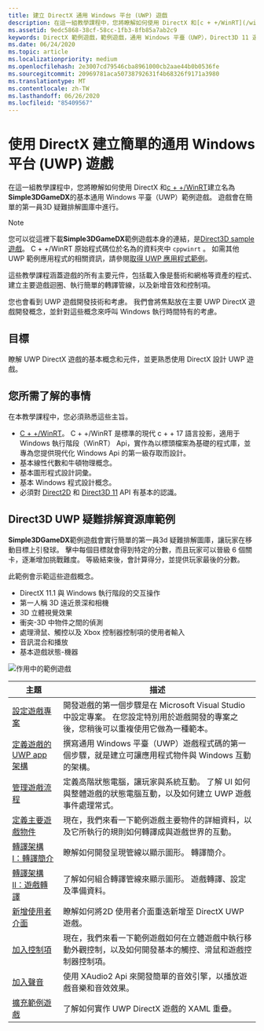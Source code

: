 ```yaml
---
title: 建立 DirectX 通用 Windows 平台 (UWP) 遊戲
description: 在這一組教學課程中，您將瞭解如何使用 DirectX 和[c + +/WinRT](/windows/uwp/cpp-and-winrt-apis/)建立名為**Simple3DGameDX**的基本通用 Windows 平臺（UWP）範例遊戲。
ms.assetid: 9edc5868-38cf-58cc-1fb3-8fb85a7ab2c9
keywords: DirectX 範例遊戲，範例遊戲，通用 Windows 平臺（UWP），Direct3D 11 遊戲
ms.date: 06/24/2020
ms.topic: article
ms.localizationpriority: medium
ms.openlocfilehash: 2e3007cd79546cba8961000cb2aae44b0b0536fe
ms.sourcegitcommit: 20969781aca50738792631f4b68326f9171a3980
ms.translationtype: MT
ms.contentlocale: zh-TW
ms.lasthandoff: 06/26/2020
ms.locfileid: "85409567"
---
```

# <a name="create-a-simple-universal-windows-platform-uwp-game-with-directx"></a>使用 DirectX 建立簡單的通用 Windows 平台 (UWP) 遊戲

在這一組教學課程中，您將瞭解如何使用 DirectX 和[c + +/WinRT](/windows/uwp/cpp-and-winrt-apis/)建立名為**Simple3DGameDX**的基本通用 Windows 平臺（UWP）範例遊戲。 遊戲會在簡單的第一員3D 疑難排解圖庫中進行。

> [!NOTE]
> 您可以從這裡下載**Simple3DGameDX**範例遊戲本身的連結，是[Direct3D sample 遊戲](/samples/microsoft/windows-universal-samples/simple3dgamedx/)。 C + +/WinRT 原始程式碼位於名為的資料夾中 `cppwinrt` 。 如需其他 UWP 範例應用程式的相關資訊，請參閱[取得 UWP 應用程式範例](/windows/uwp/get-started/get-uwp-app-samples)。

這些教學課程涵蓋遊戲的所有主要元件，包括載入像是藝術和網格等資產的程式、建立主要遊戲迴圈、執行簡單的轉譯管線，以及新增音效和控制項。

您也會看到 UWP 遊戲開發技術和考慮。 我們會將焦點放在主要 UWP DirectX 遊戲開發概念，並針對這些概念來呼叫 Windows 執行時間特有的考慮。

## <a name="objective"></a>目標

瞭解 UWP DirectX 遊戲的基本概念和元件，並更熟悉使用 DirectX 設計 UWP 遊戲。

## <a name="what-you-need-to-know"></a>您所需了解的事情

在本教學課程中，您必須熟悉這些主旨。

- [C + +/WinRT](/windows/uwp/cpp-and-winrt-apis/)。 C + +/WinRT 是標準的現代 c + + 17 語言投影，適用于 Windows 執行階段（WinRT） Api，實作為以標頭檔案為基礎的程式庫，並專為您提供現代化 Windows Api 的第一級存取而設計。
- 基本線性代數和牛頓物理概念。
- 基本圖形程式設計詞彙。
- 基本 Windows 程式設計概念。
- 必須對 [Direct2D](/windows/desktop/Direct2D/direct2d-portal) 和 [Direct3D 11](/windows/desktop/direct3d11/how-to-use-direct3d-11) API 有基本的認識。

##  <a name="direct3d-uwp-shooting-gallery-sample"></a>Direct3D UWP 疑難排解資源庫範例

**Simple3DGameDX**範例遊戲會實行簡單的第一員3d 疑難排解圖庫，讓玩家在移動目標上引發球。 擊中每個目標就會得到特定的分數，而且玩家可以晉級 6 個關卡，逐漸增加挑戰難度。 等級結束後，會計算得分，並提供玩家最後的分數。

此範例會示範這些遊戲概念。

- DirectX 11.1 與 Windows 執行階段的交互操作
- 第一人稱 3D 遠近景深和相機
- 3D 立體視覺效果
- 衝突-3D 中物件之間的偵測
- 處理滑鼠、觸控以及 Xbox 控制器控制項的使用者輸入
- 音訊混合和播放
- 基本遊戲狀態-機器

![作用中的範例遊戲](images/simple-dx-game-overview.png)

|主題|描述|
|-------|-------------|
|[設定遊戲專案](tutorial--setting-up-the-games-infrastructure.md)|開發遊戲的第一個步驟是在 Microsoft Visual Studio 中設定專案。 在您設定特別用於遊戲開發的專案之後，您稍後可以重複使用它做為一種範本。|
|[定義遊戲的 UWP app 架構](tutorial--building-the-games-uwp-app-framework.md)|撰寫通用 Windows 平臺（UWP）遊戲程式碼的第一個步驟，就是建立可讓應用程式物件與 Windows 互動的架構。|
|[管理遊戲流程](tutorial-game-flow-management.md)|定義高階狀態電腦，讓玩家與系統互動。 了解 UI 如何與整體遊戲的狀態電腦互動，以及如何建立 UWP 遊戲事件處理常式。|
|[定義主要遊戲物件](tutorial--defining-the-main-game-loop.md)|現在，我們來看一下範例遊戲主要物件的詳細資料，以及它所執行的規則如何轉譯成與遊戲世界的互動。|
|[轉譯架構 I：轉譯簡介](tutorial--assembling-the-rendering-pipeline.md)|瞭解如何開發呈現管線以顯示圖形。 轉譯簡介。|
|[轉譯架構 II：遊戲轉譯](tutorial-game-rendering.md)|了解如何組合轉譯管線來顯示圖形。 遊戲轉譯、設定及準備資料。|
|[新增使用者介面](tutorial--adding-a-user-interface.md)|瞭解如何將2D 使用者介面重迭新增至 DirectX UWP 遊戲。|
|[加入控制項](tutorial--adding-controls.md)|現在，我們來看一下範例遊戲如何在立體遊戲中執行移動外觀控制，以及如何開發基本的觸控、滑鼠和遊戲控制器控制項。|
|[加入聲音](tutorial--adding-sound.md)|使用 XAudio2 Api 來開發簡單的音效引擎，以播放遊戲音樂和音效效果。|
|[擴充範例遊戲](tutorial-resources.md)|了解如何實作 UWP DirectX 遊戲的 XAML 重疊。|
